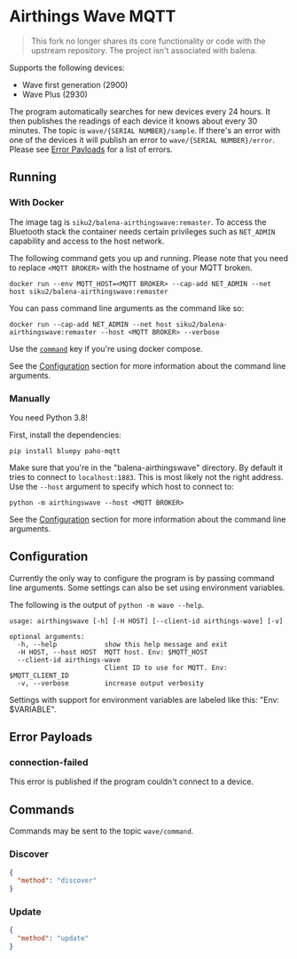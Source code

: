 # Airthings Wave MQTT

> This fork no longer shares its core functionality or code with the upstream repository.
> The project isn't associated with balena.


Supports the following devices:

- Wave first generation (2900)
- Wave Plus (2930)

The program automatically searches for new devices every 24 hours.
It then publishes the readings of each device it knows about every 30 minutes.
The topic is `wave/{SERIAL NUMBER}/sample`.
If there's an error with one of the devices it will publish an error to `wave/{SERIAL NUMBER}/error`.
Please see [Error Payloads](#error-payloads) for a list of errors.


## Running

### With Docker

The image tag is `siku2/balena-airthingswave:remaster`.
To access the Bluetooth stack the container needs certain privileges such as `NET_ADMIN` capability and access to the host network. 

The following command gets you up and running.
Please note that you need to replace `<MQTT BROKER>` with the hostname of your MQTT broken.
```shell script
docker run --env MQTT_HOST=<MQTT BROKER> --cap-add NET_ADMIN --net host siku2/balena-airthingswave:remaster 
```

You can pass command line arguments as the command like so:
```shell script
docker run --cap-add NET_ADMIN --net host siku2/balena-airthingswave:remaster --host <MQTT BROKER> --verbose
```

Use the [`command`](https://docs.docker.com/compose/compose-file/#command) key if you're using docker compose.

See the [Configuration](#configuration) section for more information about the command line arguments.

### Manually

You need Python 3.8!

First, install the dependencies:
```shell script
pip install bluepy paho-mqtt
```

Make sure that you're in the "balena-airthingswave" directory.
By default it tries to connect to `localhost:1883`. This is most likely not the right address.
Use the `--host` argument to specify which host to connect to:
```shell script
python -m airthingswave --host <MQTT BROKER>
```

See the [Configuration](#configuration) section for more information about the command line arguments.


## Configuration

Currently the only way to configure the program is by passing command line arguments.
Some settings can also be set using environment variables.

The following is the output of `python -m wave --help`.
```shell script
usage: airthingswave [-h] [-H HOST] [--client-id airthings-wave] [-v]

optional arguments:
  -h, --help            show this help message and exit
  -H HOST, --host HOST  MQTT host. Env: $MQTT_HOST
  --client-id airthings-wave
                        Client ID to use for MQTT. Env: $MQTT_CLIENT_ID
  -v, --verbose         increase output verbosity
```
Settings with support for environment variables are labeled like this: "Env: $VARIABLE".


## Error Payloads

### connection-failed

This error is published if the program couldn't connect to a device.

## Commands

Commands may be sent to the topic `wave/command`.

### Discover

```json
{
  "method": "discover"
}
```

### Update

```json
{
  "method": "update"
}
```